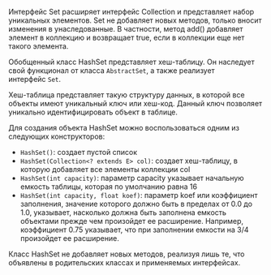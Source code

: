 Интерфейс Set расширяет интерфейс Collection и представляет набор уникальных элементов. Set не добавляет новых методов, только вносит изменения в унаследованные. В частности, метод add() добавляет элемент в коллекцию и возвращает true, если в коллекции еще нет такого элемента.

Обобщенный класс HashSet представляет хеш-таблицу. Он наследует свой функционал от класса `AbstractSet`, а также реализует интерфейс `Set`.

Хеш-таблица представляет такую структуру данных, в которой все объекты имеют уникальный ключ или хеш-код. Данный ключ позволяет уникально идентифицировать объект в таблице.

Для создания объекта HashSet можно воспользоваться одним из следующих конструкторов:

- `HashSet()`: создает пустой список
- `HashSet(Collection<? extends E> col)`: создает хеш-таблицу, в которую добавляет все элементы коллекции col
- `HashSet(int capacity)`: параметр capacity указывает начальную емкость таблицы, которая по умолчанию равна 16
- `HashSet(int capacity, float koef)`: параметр koef или коэффициент заполнения, значение которого должно быть в пределах от 0.0 до 1.0, указывает, насколько должна быть заполнена емкость объектами прежде чем произойдет ее расширение. Например, коэффициент 0.75 указывает, что при заполнении емкости на 3/4 произойдет ее расширение.

Класс HashSet не добавляет новых методов, реализуя лишь те, что объявлены в родительских классах и применяемых интерфейсах.